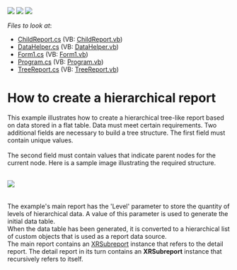 <!-- default badges list -->
![](https://img.shields.io/endpoint?url=https://codecentral.devexpress.com/api/v1/VersionRange/128599493/16.1.8%2B)
[![](https://img.shields.io/badge/Open_in_DevExpress_Support_Center-FF7200?style=flat-square&logo=DevExpress&logoColor=white)](https://supportcenter.devexpress.com/ticket/details/T456484)
[![](https://img.shields.io/badge/📖_How_to_use_DevExpress_Examples-e9f6fc?style=flat-square)](https://docs.devexpress.com/GeneralInformation/403183)
<!-- default badges end -->
<!-- default file list -->
*Files to look at*:

* [ChildReport.cs](./CS/TreeViewReport/ChildReport.cs) (VB: [ChildReport.vb](./VB/TreeViewReport/ChildReport.vb))
* [DataHelper.cs](./CS/TreeViewReport/DataHelper.cs) (VB: [DataHelper.vb](./VB/TreeViewReport/DataHelper.vb))
* [Form1.cs](./CS/TreeViewReport/Form1.cs) (VB: [Form1.vb](./VB/TreeViewReport/Form1.vb))
* [Program.cs](./CS/TreeViewReport/Program.cs) (VB: [Program.vb](./VB/TreeViewReport/Program.vb))
* [TreeReport.cs](./CS/TreeViewReport/TreeReport.cs) (VB: [TreeReport.vb](./VB/TreeViewReport/TreeReport.vb))
<!-- default file list end -->
# How to create a hierarchical report


<p>This example illustrates how to create a hierarchical tree-like report based on data stored in a flat table. Data must meet certain requirements. Two additional fields are necessary to build a tree structure. The first field must contain unique values.<br><br>The second field must contain values that indicate parent nodes for the current node. Here is a sample image illustrating the required structure.</p>
<br><img src="https://raw.githubusercontent.com/DevExpress-Examples/how-to-create-a-hierarchical-report-t456484/16.1.8+/media/99012b4b-b6cd-11e6-80bf-00155d62480c.png"><br><br><br>The example's main report has the 'Level' parameter to store the quantity of levels of hierarchical data. A value of this parameter is used to generate the initial data table. <br>When the data table has been generated, it is converted to a hierarchical list of custom objects that is used as a report data source. <br>The main report contains an <a href="https://documentation.devexpress.com/#XtraReports/clsDevExpressXtraReportsUIXRSubreporttopic">XRSubreport</a> instance that refers to the detail report. The detail report in its turn contains an <strong>XRSubreport</strong> instance that recursively refers to itself.

<br/>


